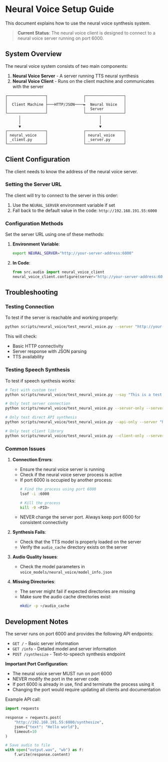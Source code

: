 # Neural Voice Setup Guide

This document explains how to use the neural voice synthesis system.

> **Current Status**: The neural voice client is designed to connect to a neural voice server running on port 6000.

## System Overview

The neural voice system consists of two main components:

1. **Neural Voice Server** - A server running TTS neural synthesis
2. **Neural Voice Client** - Runs on the client machine and communicates with the server

```
┌─────────────────┐                ┌─────────────────┐
│                 │                │                 │
│  Client Machine ├───HTTP/JSON────►  Neural Voice   │
│                 │                │  Server         │
└─────────────────┘                └─────────────────┘
      │                                   │
      │                                   │
      ▼                                   ▼
┌─────────────────┐                ┌─────────────────┐
│ neural_voice    │                │ neural_voice    │
│ _client.py      │                │ _server.py      │
└─────────────────┘                └─────────────────┘
```

## Client Configuration

The client needs to know the address of the neural voice server.

### Setting the Server URL

The client will try to connect to the server in this order:
1. Use the `NEURAL_SERVER` environment variable if set
2. Fall back to the default value in the code: `http://192.168.191.55:6000`

### Configuration Methods

Set the server URL using one of these methods:

1. **Environment Variable**:
   ```bash
   export NEURAL_SERVER="http://your-server-address:6000"
   ```

2. **In Code**:
   ```python
   from src.audio import neural_voice_client
   neural_voice_client.configure(server="http://your-server-address:6000")
   ```

## Troubleshooting

### Testing Connection

To test if the server is reachable and working properly:

```bash
python scripts/neural_voice/test_neural_voice.py --server "http://your-server-address:6000"
```

This will check:
- Basic HTTP connectivity
- Server response with JSON parsing
- TTS availability

### Testing Speech Synthesis

To test if speech synthesis works:

```bash
# Test with custom text
python scripts/neural_voice/test_neural_voice.py --say "This is a test message" --server "http://your-server-address:6000"

# Only test server connection
python scripts/neural_voice/test_neural_voice.py --server-only --server "http://your-server-address:6000"

# Only test direct API synthesis
python scripts/neural_voice/test_neural_voice.py --api-only --server "http://your-server-address:6000"

# Only test client library
python scripts/neural_voice/test_neural_voice.py --client-only --server "http://your-server-address:6000"
```

### Common Issues

1. **Connection Errors**:
   - Ensure the neural voice server is running
   - Check if the neural voice server process is active
   - If port 6000 is occupied by another process:
     ```bash
     # Find the process using port 6000
     lsof -i :6000
     
     # Kill the process
     kill -9 <PID>
     ```
   - NEVER change the server port. Always keep port 6000 for consistent connectivity

2. **Synthesis Fails**:
   - Check that the TTS model is properly loaded on the server
   - Verify the `audio_cache` directory exists on the server

3. **Audio Quality Issues**:
   - Check the model parameters in `voice_models/neural_voice/model_info.json`

4. **Missing Directories**:
   - The server might fail if expected directories are missing
   - Make sure the audio cache directories exist:
     ```bash
     mkdir -p ~/audio_cache
     ```

## Development Notes

The server runs on port 6000 and provides the following API endpoints:

- `GET /` - Basic server information
- `GET /info` - Detailed model and server information
- `POST /synthesize` - Text-to-speech synthesis endpoint

**Important Port Configuration**:
- The neural voice server MUST run on port 6000
- NEVER modify the port in the server code
- If port 6000 is already in use, find and terminate the process using it
- Changing the port would require updating all clients and documentation

Example API call:
```python
import requests

response = requests.post(
    "http://192.168.191.55:6000/synthesize",
    json={"text": "Hello world"},
    timeout=10
)

# Save audio to file
with open("output.wav", "wb") as f:
    f.write(response.content)
```